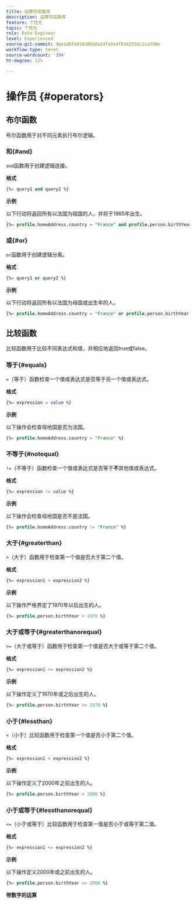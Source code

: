 ```yaml
---
title: 运算符函数库
description: 运算符函数库
feature: 个性化
topic: 个性化
role: Data Engineer
level: Experienced
source-git-commit: 4be1d6f4034a0bb0a24fe5e4f634253dc1ca798e
workflow-type: tm+mt
source-wordcount: '304'
ht-degree: 12%

---
```


# 操作员 {#operators}

## 布尔函数

布尔函数用于对不同元素执行布尔逻辑。

### 和{#and}

`and`函数用于创建逻辑连接。

**格式**

```sql
{%= query1 and query2 %}
```

**示例**

以下行动将返回所有以法国为祖国的人，并将于1985年出生。

```sql
{%= profile.homeAddress.country = "France" and profile.person.birthYear = 1985 %}
```

### 或{#or}

`or`函数用于创建逻辑分离。

**格式**

```sql
{%= query1 or query2 %}
```

**示例**

以下行动将返回所有以法国为母国或出生年的人。

```sql
{%= profile.homeAddress.country = "France" or profile.person.birthYear = 1985 %}
```

<!--
## Not{#not}

The `not` (or `!`) function is used to create a logical negation.

**Format**

```sql
not ({QUERY})
!({QUERY})
```

**Example**

The following operation will return all people who do not have their home country as Canada.

```sql
not (homeAddress.countryISO = "CA")
```
-->





## 比较函数

比较函数用于比较不同表达式和值，并相应地返回true或false。

### 等于{#equals}

`=`（等于）函数检查一个值或表达式是否等于另一个值或表达式。

**格式**

```sql
{%= expression = value %}
```

**示例**

以下操作会检查母地国是否为法国。

```sql
{%= profile.homeAddress.country = "France" %}
```

### 不等于{#notequal}

`!=`（不等于）函数检查一个值或表达式是否等于&#x200B;**不**&#x200B;其他值或表达式。

**格式**

```sql
{%= expression != value %}
```

**示例**

以下操作会检查母地国是否不是法国。

```sql
{%= profile.homeAddress.country != "France" %}
```

### 大于{#greaterthan}

`>`（大于）函数用于检查第一个值是否大于第二个值。

**格式**

```sql
{%= expression1 > expression2 %}
```

**示例**

以下操作严格界定了1970年以后出生的人。

```sql
{%= profile.person.birthYear > 1970 %}
```

### 大于或等于{#greaterthanorequal}

`>=`（大于或等于）函数用于检查第一个值是否大于或等于第二个值。

**格式**

```sql
{%= expression1 >= expression2 %}
```

**示例**

以下操作定义了1970年或之后出生的人。

```sql
{%= profile.person.birthYear >= 1970 %}
```

### 小于{#lessthan}

`<`（小于）比较函数用于检查第一个值是否小于第二个值。

**格式**

```sql
{%= expression1 < expression2 %}
```

**示例**

以下操作定义了2000年之前出生的人。

```sql
{%= profile.person.birthYear < 2000 %}
```

### 小于或等于{#lessthanorequal}

`<=`（小于或等于）比较函数用于检查第一值是否小于或等于第二值。

**格式**

```sql
{%= expression1 <= expression2 %}
```

**示例**

以下操作定义2000年或之前出生的人。

```sql
{%= profile.person.birthYear <= 2000 %}
```

**带数字的运算**

